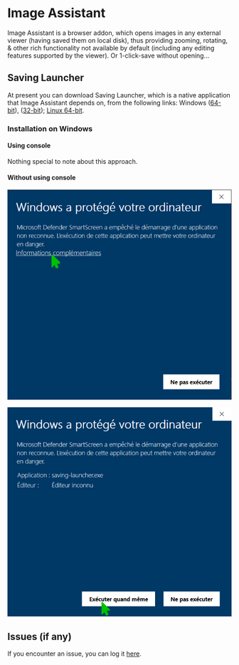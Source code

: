 # Image Assistant
Image Assistant is a browser addon, which opens images in any external viewer (having saved them on local disk), thus providing zooming, rotating, & other rich functionality not available by default (including any editing features supported by the viewer). Or 1-click-save without opening...

## Saving Launcher
At present you can download Saving Launcher, which is a native application that Image Assistant depends on, from the following links: Windows ([64-bit](https://github.com/Adazes/imageassistant/raw/v0.9.5.7/dist/platform/Windows/x86-64/saving-launcher.exe)), ([32-bit](https://github.com/Adazes/imageassistant/raw/v0.9.5.7/dist/platform/Windows/x86-32/saving-launcher.exe)); [Linux 64-bit](https://github.com/Adazes/imageassistant/raw/v0.9.5.7/dist/platform/Linux/x86-64/saving-launcher.run).

### Installation on Windows
#### Using console
Nothing special to note about this approach.
#### Without using console
![Additional Information](./doc/include/img/installation/win/without_console/fr/info.png "Click on Additional Information")

![Execute Anyway](./doc/include/img/installation/win/without_console/fr/executer.png "Click on Execute Anyway")

## Issues (if any)
If you encounter an issue, you can log it [here](https://github.com/Adazes/imageassistant/issues).
